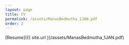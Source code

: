 ```yaml
---
layout: page
title: CV
permalink: /assets/ManasBedmutha_1JAN.pdf
order: 2
---
```


[Resume]({{ site.url }}/assets/ManasBedmutha_1JAN.pdf)
